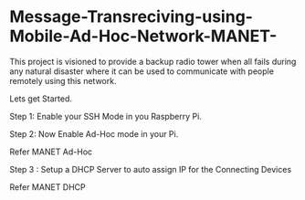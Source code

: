 # Message-Transreciving-using-Mobile-Ad-Hoc-Network-MANET-

This project is visioned to provide a backup radio tower when all fails during any natural disaster where it can be used to communicate with people remotely using this network.

Lets get Started.

Step 1: Enable your SSH Mode in you Raspberry Pi.


Step 2: Now Enable Ad-Hoc mode in your Pi.

Refer MANET Ad-Hoc

Step 3 : Setup a DHCP Server to auto assign IP for the Connecting Devices

Refer MANET DHCP
